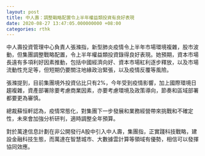```yaml
---
layout: post
title: 中人壽：調整戰略配置令上半年權益類投資有良好表現
date: 2020-08-27 13:47:05.000000000 +08:00
categories: rthk
---
```


中人壽投資管理中心負責人張滌指，新型肺炎疫情令上半年市場環境複雜，股市波動，但集團調整戰略配置，令上半年權益類投資錄得良好表現。她預期，資本市場長遠有多項利好因素推動，包括中國經濟向好、資本市場紅利逐步釋放，以及市場流動性充足等，但短期仍要關注地緣政治緊張，以及疫情反覆等風險。

張滌提到，目前集團境外投資佔比只有2%，今年受到疫情影響，加上國際環境日趨複雜，資產部署除要考慮商業因素，亦要考慮環境及政策導向，節奏和區域部署都要更為審慎。

總裁蘇恒軒認為，疫情常態化，對集團下一步發展和業務經營帶來挑戰和不確定性，未來會加強分析研判，適時調整全年預算。

對於萬達信息計劃在非公開發行A股中引入中人壽，集團指，正實踐科技戰略，建設金融科技生態，而萬達在智慧城市、大數據雲計算等領域有優勢，相信可以發揮協同效應。
